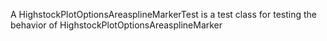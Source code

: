 A HighstockPlotOptionsAreasplineMarkerTest is a test class for testing the behavior of HighstockPlotOptionsAreasplineMarker